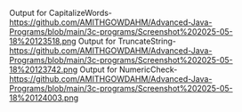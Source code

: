 Output for CapitalizeWords-https://github.com/AMITHGOWDAHM/Advanced-Java-Programs/blob/main/3c-programs/Screenshot%202025-05-18%20123518.png
Output for TruncateString-https://github.com/AMITHGOWDAHM/Advanced-Java-Programs/blob/main/3c-programs/Screenshot%202025-05-18%20123742.png
Output for NumericCheck-https://github.com/AMITHGOWDAHM/Advanced-Java-Programs/blob/main/3c-programs/Screenshot%202025-05-18%20124003.png
